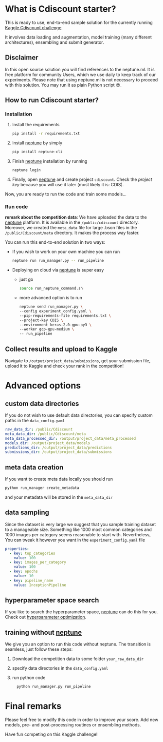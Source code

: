 # What is Cdiscount starter?
This is ready to use, end-to-end sample solution for the currently running [Kaggle Cdiscount challenge](https://www.kaggle.com/c/cdiscount-image-classification-challenge).

It involves data loading and augmentation, model training (many different architectures), ensembling and submit generator.

## Disclaimer
In this open source solution you will find references to the neptune.ml. It is free platform for community Users, which we use daily to keep track of our experiments. Please note that using neptune.ml is not necessary to proceed with this solution. You may run it as plain Python script :wink:.

## How to run Cdiscount starter?
### Installation

1. Install the requirements
   ```bash
   pip install -r requirements.txt
   ```

1. Install [neptune](https://neptune.ml "Machine Learning Lab") by simply
   ```bash
   pip install neptune-cli
   ```

1. Finish [neptune](https://neptune.ml "Machine Learning Lab") installation by running
   ```bash
   neptune login
   ```

1. Finally, open [neptune](https://neptune.ml "Machine Learning Lab") and create project `cdiscount`. Check the _project key_ because you will use it later (most likely it is: CDIS).

Now, you are ready to run the code and train some models...

### Run code
**remark about the competition data**: We have uploaded the data to the [neptune](https://neptune.ml "Machine Learning Lab") platform. It is available in the `/public/cdiscount` directory. Moreover, we created the `meta_data` file for large .bson files in the `/public/Cdiscount/meta` directory. It makes the process way faster.

You can run this end-to-end solution in two ways:
+ If you wish to work on your own machine you can run
   ```bash
   neptune run run_manager.py -- run_pipeline
   ```
+ Deploying on cloud via [neptune](https://neptune.ml "Machine Learning Lab") is super easy
  + just go
    ```bash
    source run_neptune_command.sh
    ```

  + more advanced option is to run
    ```bash
    neptune send run_manager.py \
    --config experiment_config.yaml \
    --pip-requirements-file requirements.txt \
    --project-key CDIS \
    --environment keras-2.0-gpu-py3 \
    --worker gcp-gpu-medium \
    -- run_pipeline
    ```

## Collect results and upload to Kaggle
Navigate to `/output/project_data/submissions`, get your submission file, upload it to Kaggle and check your rank in the competition!

# Advanced options
## custom data directories
If you do not wish to use default data directories, you can specify custom paths in the `data_config.yaml`
```yaml
raw_data_dir: /public/Cdiscount
meta_data_dir: /public/Cdiscount/meta
meta_data_processed_dir: /output/project_data/meta_processed
models_dir: /output/project_data/models
predictions_dir: /output/project_data/predictions
submissions_dir: /output/project_data/submissions
```

## meta data creation
If you want to create meta data locally you should run
```bash
python run_manager create_metadata
```
and your metadata will be stored in the `meta_data_dir`

## data sampling
Since the dataset is very large we suggest that you sample training dataset to a manageable size. Something like 1000 most common categories and 1000 images per category seems reasonable to start with. Nevertheless, You can tweak it however you want in the `experiment_config.yaml` file
```yaml
properties:
  - key: top_categories
    value: 100
  - key: images_per_category
    value: 100
  - key: epochs
    value: 10
  - key: pipeline_name
    value: InceptionPipeline
```

## hyperparameter space search
If you like to search the hyperparameter space, [neptune](https://neptune.ml "Machine Learning Lab") can do this for you. Check out [hyperparameter optimization](https://docs.neptune.ml/advanced-topics/hyperparameter-optimization/).

## training without [neptune](https://neptune.ml "Machine Learning Lab")
We give you an option to run this code without neptune. The transition is seamless, just follow these steps:
1. Download the competition data to some folder `your_raw_data_dir`

1. specify data directories in the `data_config.yaml`

1. run python code
   ```bash
     python run_manager.py run_pipeline
   ```

# Final remarks
Please feel free to modify this code in order to improve your score. Add new models, pre- and post-processing routines or ensembling methods.

Have fun competing on this Kaggle challenge!
